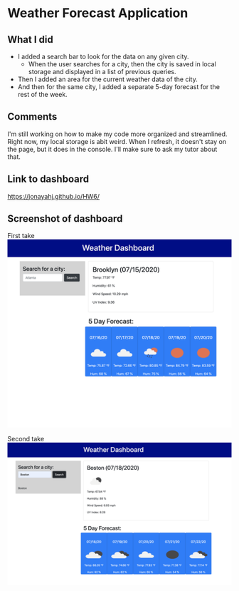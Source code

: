 # Weather Forecast Application

## What I did
* I added a search bar to look for the data on any given city.
    * When the user searches for a city, then the city is saved in local storage and displayed in a list of previous queries.
* Then I added an area for the current weather data of the city.
* And then for the same city, I added a separate 5-day forecast for the rest of the week.

## Comments
I'm still working on how to make my code more organized and streamlined.  Right now, my local storage is abit weird.  When I refresh, it doesn't stay on the page, but it does in the console.  I'll make sure to ask my tutor about that.

## Link to dashboard
https://jonayahj.github.io/HW6/

## Screenshot of dashboard
First take
![image](Assets/WeatherDashboard.png)

Second take
![image](Assets/UpdatedWeatherDashboard.png)